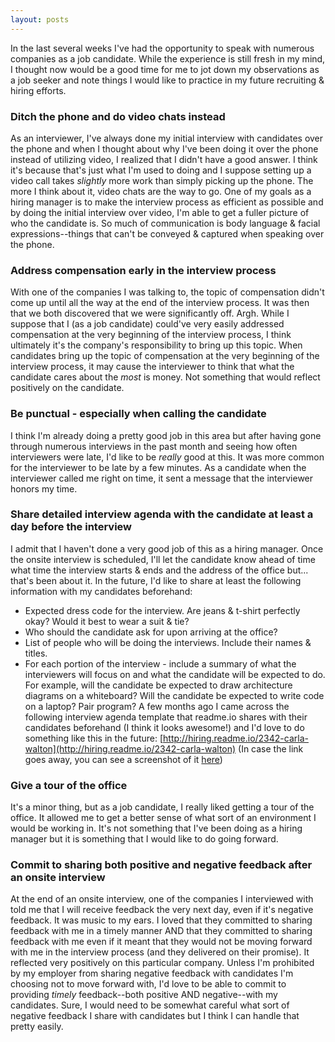 ```yaml
---
layout: posts
---
```


In the last several weeks I've had the opportunity to speak with numerous companies as a job candidate. While the experience is still fresh in my mind, I thought now would be a good time for me to jot down my observations as a job seeker and note things I would like to practice in my future recruiting & hiring efforts.

### Ditch the phone and do video chats instead
As an interviewer, I've always done my initial interview with candidates over the phone and when I thought about why I've been doing it over the phone instead of utilizing video, I realized that I didn't have a good answer. I think it's because that's just what I'm used to doing and I suppose setting up a video call takes *slightly* more work than simply picking up the phone. The more I think about it, video chats are the way to go. One of my goals as a hiring manager is to make the interview process as efficient as possible and by doing the initial interview over video, I'm able to get a fuller picture of who the candidate is. So much of communication is body language & facial expressions--things that can't be conveyed & captured when speaking over the phone.

### Address compensation early in the interview process
With one of the companies I was talking to, the topic of compensation didn't come up until all the way at the end of the interview process. It was then that we both discovered that we were significantly off. Argh. While I suppose that I (as a job candidate) could've very easily addressed compensation at the very beginning of the interview process, I think ultimately it's the company's responsibility to bring up this topic. When candidates bring up the topic of compensation at the very beginning of the interview process, it may cause the interviewer to think that what the candidate cares about the *most* is money. Not something that would reflect positively on the candidate.

### Be punctual - especially when calling the candidate
I think I'm already doing a pretty good job in this area but after having gone through numerous interviews in the past month and seeing how often interviewers were late, I'd like to be *really* good at this. It was more common for the interviewer to be late by a few minutes. As a candidate when the interviewer called me right on time, it sent a message that the interviewer honors my time.

### Share detailed interview agenda with the candidate at least a day before the interview
I admit that I haven't done a very good job of this as a hiring manager. Once the onsite interview is scheduled, I'll let the candidate know ahead of time what time the interview starts & ends and the address of the office but... that's been about it. In the future, I'd like to share at least the following information with my candidates beforehand:

* Expected dress code for the interview. Are jeans & t-shirt perfectly okay? Would it best to wear a suit & tie?
* Who should the candidate ask for upon arriving at the office?
* List of people who will be doing the interviews. Include their names & titles.
* For each portion of the interview - include a summary of what the interviewers will focus on and what the candidate will be expected to do. For example, will the candidate be expected to draw architecture diagrams on a whiteboard? Will the candidate be expected to write code on a laptop? Pair program? A few months ago I came across the following interview agenda template that readme.io shares with their candidates beforehand (I think it looks awesome!) and I'd love to do something like this in the future: [http://hiring.readme.io/2342-carla-walton](http://hiring.readme.io/2342-carla-walton) (In case the link goes away, you can see a screenshot of it [here](/assets/images/readme_interview_agenda.png))

### Give a tour of the office
It's a minor thing, but as a job candidate, I really liked getting a tour of the office. It allowed me to get a better sense of what sort of an environment I would be working in. It's not something that I've been doing as a hiring manager but it is something that I would like to do going forward.

### Commit to sharing both positive and negative feedback after an onsite interview
At the end of an onsite interview, one of the companies I interviewed with told me that I will receive feedback the very next day, even if it's negative feedback. It was music to my ears. I loved that they committed to sharing feedback with me in a timely manner AND that they committed to sharing feedback with me even if it meant that they would not be moving forward with me in the interview process (and they delivered on their promise). It reflected very positively on this particular company. Unless I'm prohibited by my employer from sharing negative feedback with candidates I'm choosing not to move forward with, I'd love to be able to commit to providing *timely* feedback--both positive AND negative--with my candidates. Sure, I would need to be somewhat careful what sort of negative feedback I share with candidates but I think I can handle that pretty easily.

